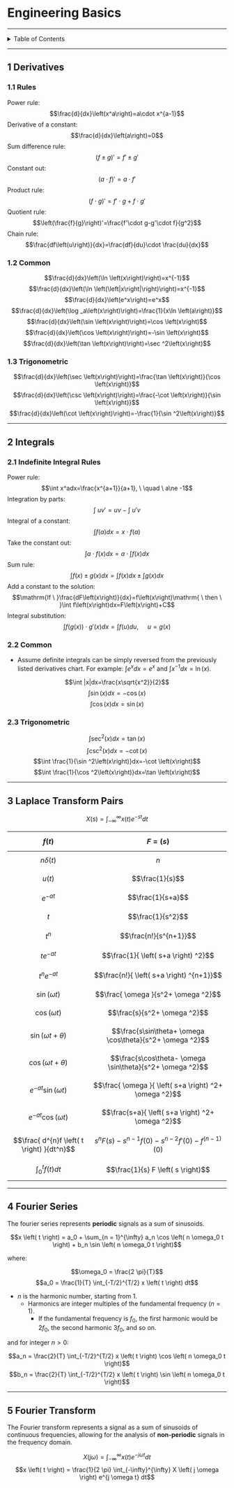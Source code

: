 # Engineering Basics

---

<details markdown="1">
  <summary>Table of Contents</summary>

<!-- TOC -->
* [Engineering Basics](#engineering-basics)
  * [1 Derivatives](#1-derivatives)
    * [1.1 Rules](#11-rules)
    * [1.2 Common](#12-common)
    * [1.3 Trigonometric](#13-trigonometric)
  * [2 Integrals](#2-integrals)
    * [2.1 Indefinite Integral Rules](#21-indefinite-integral-rules)
    * [2.2 Common](#22-common)
    * [2.3 Trigonometric](#23-trigonometric)
  * [3 Laplace Transform Pairs](#3-laplace-transform-pairs)
  * [4 Fourier Series](#4-fourier-series)
  * [5 Fourier Transform](#5-fourier-transform)
<!-- TOC -->

</details>

---

## 1 Derivatives

### 1.1 Rules

Power rule:
$$\frac{d}{dx}\left(x^a\right)=a\cdot x^{a-1}$$
Derivative of a constant:
$$\frac{d}{dx}\left(a\right)=0$$
Sum difference rule:
$$\left(f\pm g\right)'=f'\pm g'$$
Constant out:
$$\left(a\cdot f\right)'=a\cdot f'$$
Product rule:
$$\left(f\cdot g\right)'=f'\cdot g+f\cdot g'$$
Quotient rule:
$$\left(\frac{f}{g}\right)'=\frac{f'\cdot g-g'\cdot f}{g^2}$$
Chain rule:
$$\frac{df\left(u\right)}{dx}=\frac{df}{du}\cdot \frac{du}{dx}$$

### 1.2 Common

$$\frac{d}{dx}\left(\ln \left(x\right)\right)=x^{-1}$$
$$\frac{d}{dx}\left(\ln \left(\left|x\right|\right)\right)=x^{-1}$$
$$\frac{d}{dx}\left(e^x\right)=e^x$$
$$\frac{d}{dx}\left(\log _a\left(x\right)\right)=\frac{1}{x\ln \left(a\right)}$$
$$\frac{d}{dx}\left(\sin \left(x\right)\right)=\cos \left(x\right)$$
$$\frac{d}{dx}\left(\cos \left(x\right)\right)=-\sin \left(x\right)$$
$$\frac{d}{dx}\left(\tan \left(x\right)\right)=\sec ^2\left(x\right)$$

### 1.3 Trigonometric

$$\frac{d}{dx}\left(\sec \left(x\right)\right)=\frac{\tan \left(x\right)}{\cos \left(x\right)}$$
$$\frac{d}{dx}\left(\csc \left(x\right)\right)=\frac{-\cot \left(x\right)}{\sin \left(x\right)}$$
$$\frac{d}{dx}\left(\cot \left(x\right)\right)=-\frac{1}{\sin ^2\left(x\right)}$$

---

## 2 Integrals

### 2.1 Indefinite Integral Rules

Power rule:
$$\int x^adx=\frac{x^{a+1}}{a+1}, \ \quad \ a\ne -1$$
Integration by parts:
$$\int \ uv'=uv-\int \ u'v$$
Integral of a constant:
$$\int f\left(a\right)dx=x\cdot f\left(a\right)$$
Take the constant out:
$$\int a\cdot f\left(x\right)dx=a\cdot \int f\left(x\right)dx$$
Sum rule:
$$\int f\left(x\right)\pm g\left(x\right)dx=\int f\left(x\right)dx\pm \int g\left(x\right)dx$$
Add a constant to the solution:
$$\mathrm{If \ }\frac{dF\left(x\right)}{dx}=f\left(x\right)\mathrm{ \ then \ }\int f\left(x\right)dx=F\left(x\right)+C$$
Integral substitution:
$$\int f\left(g\left(x\right)\right)\cdot g'\left(x\right)dx=\int f\left(u\right)du, \ \quad u=g\left(x\right)$$

### 2.2 Common

- Assume definite integrals can be simply reversed from the previously listed
  derivatives chart. For example: $\int e^xdx=e^x$
  and $\int x^{-1} dx=\ln \left(x\right)$.

$$\int |x|dx=\frac{x\sqrt{x^2}}{2}$$
$$\int \sin \left(x\right)dx=-\cos \left(x\right)$$
$$\int \cos \left(x\right)dx=\sin \left(x\right)$$

### 2.3 Trigonometric

$$\int \sec ^2\left(x\right)dx=\tan \left(x\right)$$
$$\int \csc ^2\left(x\right)dx=-\cot \left(x\right)$$
$$\int \frac{1}{\sin ^2\left(x\right)}dx=-\cot \left(x\right)$$
$$\int \frac{1}{\cos ^2\left(x\right)}dx=\tan \left(x\right)$$

---

## 3 Laplace Transform Pairs

$$X \left( s \right) = \int_{-\infty}^{\infty} x \left( t \right) e^{-st} dt$$

|           $$f \left( t \right)$$           |                                                   $$F= \left( s \right)$$                                                    |
|:------------------------------------------:|:----------------------------------------------------------------------------------------------------------------------------:|
|        $$n\delta \left( t \right)$$        |                                                            $$n$$                                                             |
|           $$u \left( t \right)$$           |                                                       $$\frac{1}{s}$$                                                        |
|                $$e^{-at}$$                 |                                                      $$\frac{1}{s+a}$$                                                       |
|                   $$t$$                    |                                                      $$\frac{1}{s^2}$$                                                       |
|                  $$t^n$$                   |                                                    $$\frac{n!}{s^{n+1}}$$                                                    |
|                $$te^{-at}$$                |                                             $$\frac{1}{ \left( s+a \right) ^2}$$                                             |
|               $$t^ne^{-at}$$               |                                          $$\frac{n!}{ \left( s+a \right) ^{n+1}}$$                                           |
|      $$\sin \left( \omega t \right)$$      |                                             $$\frac{ \omega }{s^2+ \omega ^2}$$                                              |
|      $$\cos \left( \omega t \right)$$      |                                                 $$\frac{s}{s^2+ \omega ^2}$$                                                 |
| $$\sin \left( \omega t + \theta \right)$$  |                                  $$\frac{s\sin\theta+ \omega \cos\theta}{s^2+ \omega ^2}$$                                   |
| $$\cos \left( \omega t + \theta \right)$$  |                                  $$\frac{s\cos\theta- \omega \sin\theta}{s^2+ \omega ^2}$$                                   |
|  $$e^{-at} \sin \left( \omega t \right)$$  |                                    $$\frac{ \omega }{ \left( s+a \right) ^2+ \omega ^2}$$                                    |
|  $$e^{-at} \cos \left( \omega t \right)$$  |                                      $$\frac{s+a}{ \left( s+a \right) ^2+ \omega ^2}$$                                       |
| $$\frac{ d^{n}f \left( t \right) }{dt^n}$$ | $$s^nF \left( s \right) -s^{n-1}f \left( 0 \right) -s^{n-2} f' \left( 0 \right) -f^{ \left( n-1 \right) } \left( 0 \right)$$ |
|     $$\int_0^t f \left( t \right) dt$$     |                                              $$\frac{1}{s} F \left( s \right)$$                                              |

---

## 4 Fourier Series

The fourier series represents **periodic** signals as a sum of sinusoids.

$$x \left( t \right) = a_0 + \sum_{n = 1}^{\infty} a_n \cos \left( n \omega_0 t \right) + b_n \sin \left( n \omega_0 t \right)$$

where:

$$\omega_0 = \frac{2 \pi}{T}$$
$$a_0 = \frac{1}{T} \int_{-T/2}^{T/2} x \left( t \right) dt$$

- $n$ is the harmonic number, starting from 1.
    - Harmonics are integer multiples of the fundamental frequency ($n = 1$).
        - If the fundamental frequency is $f_0$, the first harmonic would
          be $2f_0$, the second harmonic $3f_0$, and so on.

and for integer $n > 0$:

$$a_n = \frac{2}{T} \int_{-T/2}^{T/2} x \left( t \right) \cos \left( n \omega_0 t \right)$$
$$b_n = \frac{2}{T} \int_{-T/2}^{T/2} x \left( t \right) \sin \left( n \omega_0 t \right)$$

---

## 5 Fourier Transform

The Fourier transform represents a signal as a sum of sinusoids of continuous
frequencies, allowing for the analysis of **non-periodic** signals in the
frequency domain.

$$X \left( j \omega \right) = \int_{-\infty}^{\infty} x \left( t \right) e^{-j \omega t} dt$$
$$x \left( t \right) = \frac{1}{2 \pi} \int_{-\infty}^{\infty} X \left( j \omega \right) e^{j \omega t} dt$$
